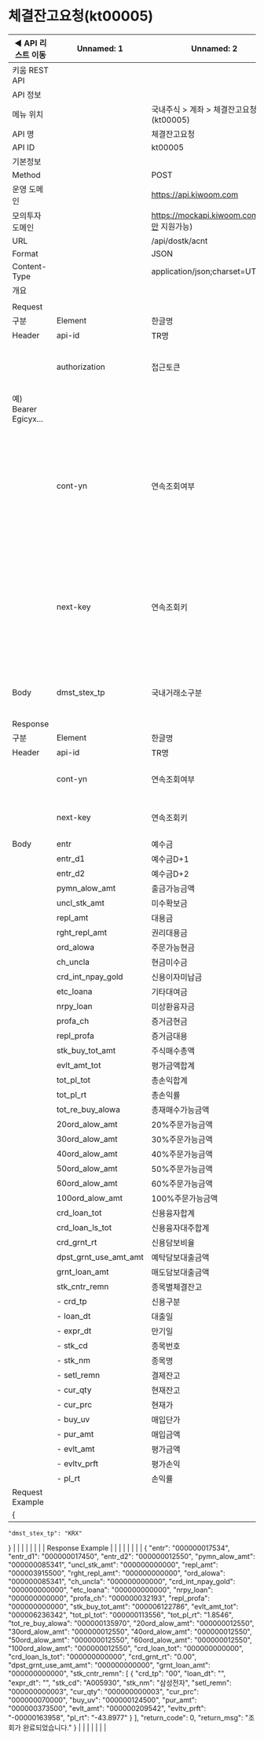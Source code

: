 # 체결잔고요청(kt00005)

| ◀ API 리스트 이동 | Unnamed: 1 | Unnamed: 2 | Unnamed: 3 | Unnamed: 4 | Unnamed: 5 | Unnamed: 6 |
| --- | --- | --- | --- | --- | --- | --- |
| 키움 REST API |  |  |  |  |  |  |
| API 정보 |  |  |  |  |  |  |
| 메뉴 위치 |  | 국내주식 > 계좌 > 체결잔고요청(kt00005) |  |  |  |  |
| API 명 |  | 체결잔고요청 |  |  |  |  |
| API ID |  | kt00005 |  |  |  |  |
| 기본정보 |  |  |  |  |  |  |
| Method |  | POST |  |  |  |  |
| 운영 도메인 |  | https://api.kiwoom.com |  |  |  |  |
| 모의투자 도메인 |  | https://mockapi.kiwoom.com(KRX만 지원가능) |  |  |  |  |
| URL |  | /api/dostk/acnt |  |  |  |  |
| Format |  | JSON |  |  |  |  |
| Content-Type |  | application/json;charset=UTF-8 |  |  |  |  |
| 개요 |  |  |  |  |  |  |
|  |  |  |  |  |  |  |
| Request |  |  |  |  |  |  |
| 구분 | Element | 한글명 | Type | Required | Length | Description |
| Header | api-id | TR명 | String | Y | 10 |  |
|  | authorization | 접근토큰 | String | Y | 1000 | 토큰 지정시 토큰타입("Bearer") 붙혀서 호출 
 예) Bearer Egicyx... |
|  | cont-yn | 연속조회여부 | String | N | 1 | 응답 Header의 연속조회여부값이 Y일 경우 다음데이터 요청시 응답 Header의 cont-yn값 세팅 |
|  | next-key | 연속조회키 | String | N | 50 | 응답 Header의 연속조회여부값이 Y일 경우 다음데이터 요청시 응답 Header의 next-key값 세팅 |
| Body | dmst_stex_tp | 국내거래소구분 | String | Y | 6 | KRX:한국거래소,NXT:넥스트트레이드 |
| Response |  |  |  |  |  |  |
| 구분 | Element | 한글명 | Type | Required | Length | Description |
| Header | api-id | TR명 | String | Y | 10 |  |
|  | cont-yn | 연속조회여부 | String | N | 1 | 다음 데이터가 있을시 Y값 전달 |
|  | next-key | 연속조회키 | String | N | 50 | 다음 데이터가 있을시 다음 키값 전달 |
| Body | entr | 예수금 | String | N | 12 |  |
|  | entr_d1 | 예수금D+1 | String | N | 12 |  |
|  | entr_d2 | 예수금D+2 | String | N | 12 |  |
|  | pymn_alow_amt | 출금가능금액 | String | N | 12 |  |
|  | uncl_stk_amt | 미수확보금 | String | N | 12 |  |
|  | repl_amt | 대용금 | String | N | 12 |  |
|  | rght_repl_amt | 권리대용금 | String | N | 12 |  |
|  | ord_alowa | 주문가능현금 | String | N | 12 |  |
|  | ch_uncla | 현금미수금 | String | N | 12 |  |
|  | crd_int_npay_gold | 신용이자미납금 | String | N | 12 |  |
|  | etc_loana | 기타대여금 | String | N | 12 |  |
|  | nrpy_loan | 미상환융자금 | String | N | 12 |  |
|  | profa_ch | 증거금현금 | String | N | 12 |  |
|  | repl_profa | 증거금대용 | String | N | 12 |  |
|  | stk_buy_tot_amt | 주식매수총액 | String | N | 12 |  |
|  | evlt_amt_tot | 평가금액합계 | String | N | 12 |  |
|  | tot_pl_tot | 총손익합계 | String | N | 12 |  |
|  | tot_pl_rt | 총손익률 | String | N | 12 |  |
|  | tot_re_buy_alowa | 총재매수가능금액 | String | N | 12 |  |
|  | 20ord_alow_amt | 20%주문가능금액 | String | N | 12 |  |
|  | 30ord_alow_amt | 30%주문가능금액 | String | N | 12 |  |
|  | 40ord_alow_amt | 40%주문가능금액 | String | N | 12 |  |
|  | 50ord_alow_amt | 50%주문가능금액 | String | N | 12 |  |
|  | 60ord_alow_amt | 60%주문가능금액 | String | N | 12 |  |
|  | 100ord_alow_amt | 100%주문가능금액 | String | N | 12 |  |
|  | crd_loan_tot | 신용융자합계 | String | N | 12 |  |
|  | crd_loan_ls_tot | 신용융자대주합계 | String | N | 12 |  |
|  | crd_grnt_rt | 신용담보비율 | String | N | 12 |  |
|  | dpst_grnt_use_amt_amt | 예탁담보대출금액 | String | N | 12 |  |
|  | grnt_loan_amt | 매도담보대출금액 | String | N | 12 |  |
|  | stk_cntr_remn | 종목별체결잔고 | LIST | N |  |  |
|  | - crd_tp | 신용구분 | String | N | 2 |  |
|  | - loan_dt | 대출일 | String | N | 8 |  |
|  | - expr_dt | 만기일 | String | N | 8 |  |
|  | - stk_cd | 종목번호 | String | N | 12 |  |
|  | - stk_nm | 종목명 | String | N | 30 |  |
|  | - setl_remn | 결제잔고 | String | N | 12 |  |
|  | - cur_qty | 현재잔고 | String | N | 12 |  |
|  | - cur_prc | 현재가 | String | N | 12 |  |
|  | - buy_uv | 매입단가 | String | N | 12 |  |
|  | - pur_amt | 매입금액 | String | N | 12 |  |
|  | - evlt_amt | 평가금액 | String | N | 12 |  |
|  | - evltv_prft | 평가손익 | String | N | 12 |  |
|  | - pl_rt | 손익률 | String | N | 12 |  |
| Request Example |  |  |  |  |  |  |
| {
    "dmst_stex_tp": "KRX"
} |  |  |  |  |  |  |
| Response Example |  |  |  |  |  |  |
| {
    "entr": "000000017534",
    "entr_d1": "000000017450",
    "entr_d2": "000000012550",
    "pymn_alow_amt": "000000085341",
    "uncl_stk_amt": "000000000000",
    "repl_amt": "000003915500",
    "rght_repl_amt": "000000000000",
    "ord_alowa": "000000085341",
    "ch_uncla": "000000000000",
    "crd_int_npay_gold": "000000000000",
    "etc_loana": "000000000000",
    "nrpy_loan": "000000000000",
    "profa_ch": "000000032193",
    "repl_profa": "000000000000",
    "stk_buy_tot_amt": "000006122786",
    "evlt_amt_tot": "000006236342",
    "tot_pl_tot": "000000113556",
    "tot_pl_rt": "1.8546",
    "tot_re_buy_alowa": "000000135970",
    "20ord_alow_amt": "000000012550",
    "30ord_alow_amt": "000000012550",
    "40ord_alow_amt": "000000012550",
    "50ord_alow_amt": "000000012550",
    "60ord_alow_amt": "000000012550",
    "100ord_alow_amt": "000000012550",
    "crd_loan_tot": "000000000000",
    "crd_loan_ls_tot": "000000000000",
    "crd_grnt_rt": "0.00",
    "dpst_grnt_use_amt_amt": "000000000000",
    "grnt_loan_amt": "000000000000",
    "stk_cntr_remn": [
        {
            "crd_tp": "00",
            "loan_dt": "",
            "expr_dt": "",
            "stk_cd": "A005930",
            "stk_nm": "삼성전자",
            "setl_remn": "000000000003",
            "cur_qty": "000000000003",
            "cur_prc": "000000070000",
            "buy_uv": "000000124500",
            "pur_amt": "000000373500",
            "evlt_amt": "000000209542",
            "evltv_prft": "-00000163958",
            "pl_rt": "-43.8977"
        }
    ],
    "return_code": 0,
    "return_msg": "조회가 완료되었습니다."
} |  |  |  |  |  |  |
